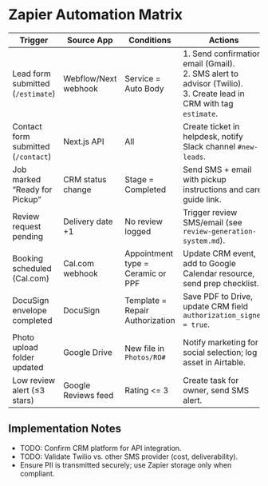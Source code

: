 # Zapier Automation Matrix

| Trigger | Source App | Conditions | Actions | Destination |
| --- | --- | --- | --- | --- |
| Lead form submitted (`/estimate`) | Webflow/Next webhook | Service = Auto Body | 1. Send confirmation email (Gmail).<br>2. SMS alert to advisor (Twilio).<br>3. Create lead in CRM with tag `estimate`. | CRM, Twilio |
| Contact form submitted (`/contact`) | Next.js API | All | Create ticket in helpdesk, notify Slack channel `#new-leads`. | Slack, Helpdesk |
| Job marked “Ready for Pickup” | CRM status change | Stage = Completed | Send SMS + email with pickup instructions and care guide link. | Twilio, Gmail |
| Review request pending | Delivery date +1 | No review logged | Trigger review SMS/email (see `review-generation-system.md`). | Twilio, Gmail |
| Booking scheduled (Cal.com) | Cal.com webhook | Appointment type = Ceramic or PPF | Update CRM event, add to Google Calendar resource, send prep checklist. | CRM, Google Calendar |
| DocuSign envelope completed | DocuSign | Template = Repair Authorization | Save PDF to Drive, update CRM field `authorization_signed = true`. | Google Drive, CRM |
| Photo upload folder updated | Google Drive | New file in `Photos/RO#` | Notify marketing for social selection; log asset in Airtable. | Slack, Airtable |
| Low review alert (≤3 stars) | Google Reviews feed | Rating <= 3 | Create task for owner, send SMS alert. | Task manager, Twilio |

## Implementation Notes
- TODO: Confirm CRM platform for API integration.
- TODO: Validate Twilio vs. other SMS provider (cost, deliverability).
- Ensure PII is transmitted securely; use Zapier storage only when compliant.

